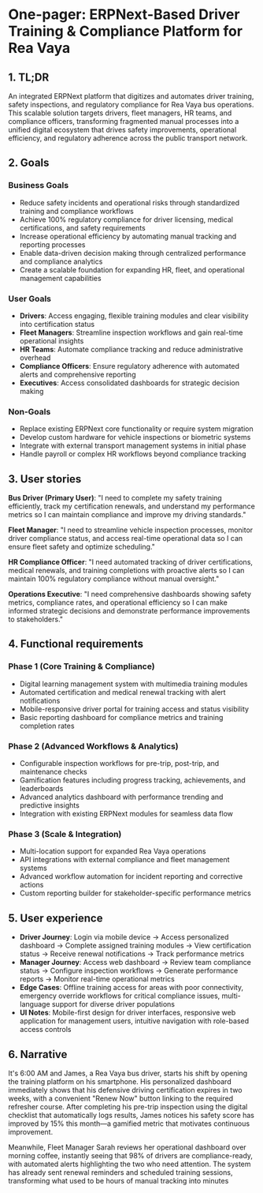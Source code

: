 # One-pager: ERPNext-Based Driver Training & Compliance Platform for Rea Vaya

## 1. TL;DR
An integrated ERPNext platform that digitizes and automates driver training, safety inspections, and regulatory compliance for Rea Vaya bus operations. This scalable solution targets drivers, fleet managers, HR teams, and compliance officers, transforming fragmented manual processes into a unified digital ecosystem that drives safety improvements, operational efficiency, and regulatory adherence across the public transport network.

## 2. Goals
### Business Goals
* Reduce safety incidents and operational risks through standardized training and compliance workflows
* Achieve 100% regulatory compliance for driver licensing, medical certifications, and safety requirements
* Increase operational efficiency by automating manual tracking and reporting processes
* Enable data-driven decision making through centralized performance and compliance analytics
* Create a scalable foundation for expanding HR, fleet, and operational management capabilities

### User Goals
* **Drivers**: Access engaging, flexible training modules and clear visibility into certification status
* **Fleet Managers**: Streamline inspection workflows and gain real-time operational insights
* **HR Teams**: Automate compliance tracking and reduce administrative overhead
* **Compliance Officers**: Ensure regulatory adherence with automated alerts and comprehensive reporting
* **Executives**: Access consolidated dashboards for strategic decision making

### Non-Goals
* Replace existing ERPNext core functionality or require system migration
* Develop custom hardware for vehicle inspections or biometric systems
* Integrate with external transport management systems in initial phase
* Handle payroll or complex HR workflows beyond compliance tracking

## 3. User stories
**Bus Driver (Primary User)**: "I need to complete my safety training efficiently, track my certification renewals, and understand my performance metrics so I can maintain compliance and improve my driving standards."

**Fleet Manager**: "I need to streamline vehicle inspection processes, monitor driver compliance status, and access real-time operational data so I can ensure fleet safety and optimize scheduling."

**HR Compliance Officer**: "I need automated tracking of driver certifications, medical renewals, and training completions with proactive alerts so I can maintain 100% regulatory compliance without manual oversight."

**Operations Executive**: "I need comprehensive dashboards showing safety metrics, compliance rates, and operational efficiency so I can make informed strategic decisions and demonstrate performance improvements to stakeholders."

## 4. Functional requirements
### Phase 1 (Core Training & Compliance)
* Digital learning management system with multimedia training modules
* Automated certification and medical renewal tracking with alert notifications
* Mobile-responsive driver portal for training access and status visibility
* Basic reporting dashboard for compliance metrics and training completion rates

### Phase 2 (Advanced Workflows & Analytics)
* Configurable inspection workflows for pre-trip, post-trip, and maintenance checks
* Gamification features including progress tracking, achievements, and leaderboards
* Advanced analytics dashboard with performance trending and predictive insights
* Integration with existing ERPNext modules for seamless data flow

### Phase 3 (Scale & Integration)
* Multi-location support for expanded Rea Vaya operations
* API integrations with external compliance and fleet management systems
* Advanced workflow automation for incident reporting and corrective actions
* Custom reporting builder for stakeholder-specific performance metrics

## 5. User experience
* **Driver Journey**: Login via mobile device → Access personalized dashboard → Complete assigned training modules → View certification status → Receive renewal notifications → Track performance metrics
* **Manager Journey**: Access web dashboard → Review team compliance status → Configure inspection workflows → Generate performance reports → Monitor real-time operational metrics
* **Edge Cases**: Offline training access for areas with poor connectivity, emergency override workflows for critical compliance issues, multi-language support for diverse driver populations
* **UI Notes**: Mobile-first design for driver interfaces, responsive web application for management users, intuitive navigation with role-based access controls

## 6. Narrative
It's 6:00 AM and James, a Rea Vaya bus driver, starts his shift by opening the training platform on his smartphone. His personalized dashboard immediately shows that his defensive driving certification expires in two weeks, with a convenient "Renew Now" button linking to the required refresher course. After completing his pre-trip inspection using the digital checklist that automatically logs results, James notices his safety score has improved by 15% this month—a gamified metric that motivates continuous improvement.

Meanwhile, Fleet Manager Sarah reviews her operational dashboard over morning coffee, instantly seeing that 98% of drivers are compliance-ready, with automated alerts highlighting the two who need attention. The system has already sent renewal reminders and scheduled training sessions, transforming what used to be hours of manual tracking into minutes 